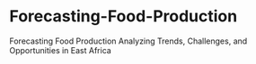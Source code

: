 # Forecasting-Food-Production
Forecasting Food Production Analyzing Trends, Challenges, and Opportunities in East Africa
